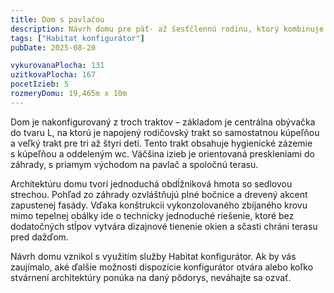 ```yaml
---
title: Dom s pavlačou
description: Návrh domu pre päť- až šesťčlennú rodinu, ktorý kombinuje tradičné tvaroslovie s nadštandardnými detailmi vysokých presklení a dreveného obkladu. V Habitat konfigurátore sme vytvorili priestranný pozdĺžny pôdorys, umiestený na širokom pozemku. Dom definuje presah sedlovej strechy pred južnú fasádu, ktorý popri terase vytvára pavlač a tieni presklenia pred vysokým letným slnkom.
tags: ["Habitat konfigurátor"]
pubDate: 2025-08-20

vykurovanaPlocha: 131
uzitkovaPlocha: 167
pocetIzieb: 5
rozmeryDomu: 19,465m x 10m
---
```


Dom je nakonfigurovaný z troch traktov – základom je centrálna obývačka do tvaru L, na ktorú je napojený rodičovský trakt so samostatnou kúpeľňou a veľký trakt pre tri až štyri deti. Tento trakt obsahuje hygienické zázemie s kúpeľňou a oddeleným wc. Väčšina izieb je orientovaná preskleniami do záhrady, s priamym východom na pavlač a spoločnú terasu.

Architektúru domu tvorí jednoduchá obdĺžniková hmota so sedlovou strechou. Pohľad zo záhrady ozvláštňujú plné bočnice a drevený akcent zapustenej fasády. Vďaka konštrukcii vykonzolovaného zbíjaného krovu mimo tepelnej obálky ide o technicky jednoduché riešenie, ktoré bez dodatočných stĺpov vytvára dizajnové tienenie okien a sčasti chráni terasu pred dažďom.

Návrh domu vznikol s využitím služby Habitat konfigurátor. Ak by vás zaujímalo, aké ďalšie možnosti dispozície konfigurátor otvára alebo koľko stvárnení architektúry ponúka na daný pôdorys, neváhajte sa ozvať.



